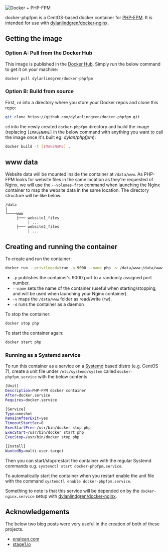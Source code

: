 ![Docker + PHP-FPM](https://cloud.githubusercontent.com/assets/6241518/4104985/2f8b00cc-319d-11e4-8a91-94926172392e.jpg)

docker-phpfpm is a CentOS-based docker container for [PHP-FPM](http://php-fpm.org). It is intended for use with [dylanlindgren/docker-nginx](https://github.com/dylanlindgren/docker-nginx).

## Getting the image
### Option A: Pull from the Docker Hub
This image is published in the [Docker Hub](https://registry.hub.docker.com/). Simply run the below command to get it on your machine:

```bash
docker pull dylanlindgren/docker-phpfpm
```
### Option B: Build from source
First, `cd` into a directory where you store your Docker repos and clone this repo:

```bash
git clone https://github.com/dylanlindgren/docker-phpfpm.git
```

`cd` into the newly created `docker-phpfpm` directory and build the image (replacing `[IMAGENAME]` in the below command with anything you want to call the image once it's built eg: *dylan/phpfpm*):

```bash
docker build -t [IMAGENAME] .
```

## www data
Website data will be mounted inside the container at `/data/www`. As PHP-FPM looks for website files in the same location as they're requested of Nginx, we will use the `--volumes-from` command when launching the Nginx container to map the website data in the same location. The directory structure will be like below. 
```
/data
|
└────www
     ├─── website1_files
          | ...
     ├─── website2_files
          | ...
```

## Creating and running the container
To create and run the container:
```bash
docker run --privileged=true -p 9000 --name php -v /data/www:/data/www:rw -d dylanlindgren/docker-phpfpm
```
 - `-p` publishes the container's 9000 port to a randomly assigned port number.
 - `--name` sets the name of the container (useful when starting/stopping, and will be used when launching your Nginx container).
 - `-v` maps the `/data/www` folder as read/write (rw).
 - `-d` runs the container as a daemon

To stop the container:
```bash
docker stop php
```

To start the container again:
```bash
docker start php
```
### Running as a Systemd service
To run this container as a service on a [Systemd](http://www.freedesktop.org/wiki/Software/systemd/) based distro (e.g. CentOS 7), create a unit file under `/etc/systemd/system` called `docker-phpfpm.service` with the below contents
```bash
[Unit]
Description=PHP-FPM docker container
After=docker.service
Requires=docker.service

[Service]
Type=oneshot
RemainAfterExit=yes
TimeoutStartSec=0
ExecStartPre=-/usr/bin/docker stop php
ExecStart=/usr/bin/docker start php
ExecStop=/usr/bin/docker stop php

[Install]
WantedBy=multi-user.target
```
Then you can start/stop/restart the container with the regular Systemd commands e.g. `systemctl start docker-phpfpm.service`.

To automatically start the container when you restart enable the unit file with the command `systemctl enable docker-phpfpm.service`.

Something to note is that this service will be depended on by the `docker-nginx.service` setup with [dylanlindgren/docker-nginx](https://github.com/dylanlindgren/docker-nginx).

## Acknowledgements
The below two blog posts were very useful in the creation of both of these projects.

 - [enalean.com](http://www.enalean.com/en/Deploy-%20PHP-app-Docker-Nginx-FPM-CentOSSCL)
 - [stage1.io](http://stage1.io/blog/making-docker-containers-communicate/)
